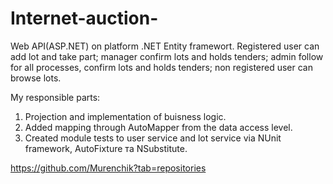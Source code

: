 # Internet-auction-
Web API(ASP.NET) on platform .NET Entity framewort.
Registered user can add lot and take part; 
manager confirm lots and holds tenders;
admin follow for all processes, confirm lots and holds tenders;
non registered user can browse lots.


My responsible parts:
  1. Projection and implementation of buisness logic.
  2. Added mapping through AutoMapper from the data access level.
  3. Created module tests to user service and lot service via NUnit framework, AutoFixture та NSubstitute.

https://github.com/Murenchik?tab=repositories

